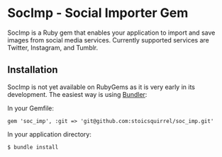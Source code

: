 SocImp - Social Importer Gem
============================

SocImp is a Ruby gem that enables your application to import and save images
from social media services. Currently supported services are Twitter,
Instagram, and Tumblr.

Installation
------------

SocImp is not yet available on RubyGems as it is very early in its development.
The easiest way is using [Bundler](http://gembundler.com/):

In your Gemfile:

    gem 'soc_imp', :git => 'git@github.com:stoicsquirrel/soc_imp.git'

In your application directory:

    $ bundle install